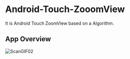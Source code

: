 # Android-Touch-ZooomView
It is Android Touch ZoomView based on a Algorithm.

## App Overview

![ScanGIF02](https://user-images.githubusercontent.com/48696824/69658597-b37ab380-10a6-11ea-82f9-1d67f5035245.gif)
